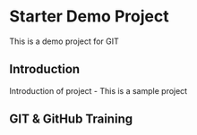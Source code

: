 # Starter Demo Project
This is a demo project for GIT

## Introduction
Introduction of project - This is a sample project

## GIT & GitHub Training
